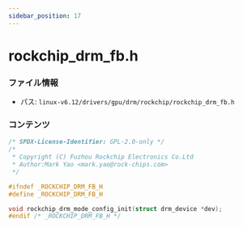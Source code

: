 ```yaml
---
sidebar_position: 17
---
```

# rockchip_drm_fb.h

### ファイル情報

- パス: `linux-v6.12/drivers/gpu/drm/rockchip/rockchip_drm_fb.h`

### コンテンツ

```h
/* SPDX-License-Identifier: GPL-2.0-only */
/*
 * Copyright (C) Fuzhou Rockchip Electronics Co.Ltd
 * Author:Mark Yao <mark.yao@rock-chips.com>
 */

#ifndef _ROCKCHIP_DRM_FB_H
#define _ROCKCHIP_DRM_FB_H

void rockchip_drm_mode_config_init(struct drm_device *dev);
#endif /* _ROCKCHIP_DRM_FB_H */

```
